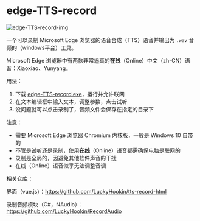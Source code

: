 # edge-TTS-record

![edge-TTS-record-img](https://gitee.com/LuckyHookin/pict-all-in-one/raw/master/article/image-20210426165507658.png)

一个可以录制 Microsoft  Edge 浏览器的语音合成（TTS）语音并输出为 `.wav` 音频的（windows平台）工具。

Microsoft Edge 浏览器中有两款非常逼真的**在线**（Online）中文（zh-CN）语音：Xiaoxiao、Yunyang。

用法：

1. 下载 [edge-TTS-record.exe](https://github.com/LuckyHookin/edge-TTS-record/releases)，运行并允许联网
2. 在文本编辑框中输入文本，调整参数，点击试听
3. 没问题就可以点击录制了，音频文件会保存在指定的目录下

注意：

- 需要 Microsoft Edge 浏览器 Chromium 内核版，一般是 Windows 10 自带的
- 不管是试听还是录制，使用**在线**（Online）语音都需确保电脑是联网的
- 录制是全局的，因避免其他软件声音的干扰
- 在线（Online）语音似乎无法调整音调

相关仓库：

界面（vue.js）：https://github.com/LuckyHookin/tts-record-html

录制音频模块（C#，NAudio）：https://github.com/LuckyHookin/RecordAudio
